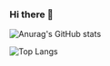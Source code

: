 ### Hi there 👋


![Anurag's GitHub stats](https://github-readme-stats.vercel.app/api?username=antaares&show_icons=true&theme=algolia&custom_title=💻%20JAHONGIR%20ISMOILOV's%20Github%20stats%20[@antaares]) <!-- copy from @anorprogrammer -->

<!--
**antaares/antaares** is a ✨ _special_ ✨ repository because its `README.md` (this file) appears on your GitHub profile.

Here are some ideas to get you started:

- 🔭 I’m currently working on ...
- 🌱 I’m currently learning ...
- 👯 I’m looking to collaborate on ...
- 🤔 I’m looking for help with ...
- 💬 Ask me about ...
- 📫 How to reach me: ...
- 😄 Pronouns: ...
- ⚡ Fun fact: ...
-->
![Top Langs](https://github-readme-stats.vercel.app/api/top-langs/?username=antaares&hide=javascript,html)
